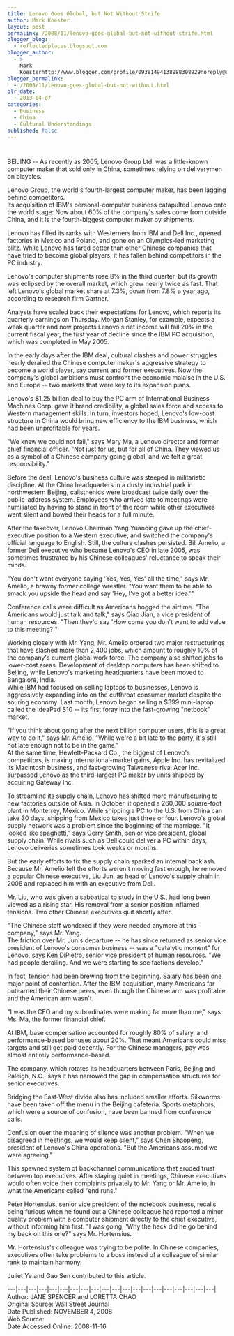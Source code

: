 ```yaml
---
title: Lenovo Goes Global, but Not Without Strife
author: Mark Koester
layout: post
permalink: /2008/11/lenovo-goes-global-but-not-without-strife.html
blogger_blog:
  - reflectedplaces.blogspot.com
blogger_author:
  - >
    Mark
    Koesterhttp://www.blogger.com/profile/09381494138988308929noreply@blogger.com
blogger_permalink:
  - /2008/11/lenovo-goes-global-but-not-without.html
blr_date:
  - 2013-04-07
categories:
  - Business
  - China
  - Cultural Understandings
published: false
---
```

# 

BEIJING -- As recently as 2005, Lenovo Group Ltd. was a little-known computer maker that sold only in China, sometimes relying on deliverymen on bicycles.

Lenovo Group, the world's fourth-largest computer maker, has been lagging behind competitors.  
Its acquisition of IBM's personal-computer business catapulted Lenovo onto the world stage: Now about 60% of the company's sales come from outside China, and it is the fourth-biggest computer maker by shipments.

Lenovo has filled its ranks with Westerners from IBM and Dell Inc., opened factories in Mexico and Poland, and gone on an Olympics-led marketing blitz. While Lenovo has fared better than other Chinese companies that have tried to become global players, it has fallen behind competitors in the PC industry.

Lenovo's computer shipments rose 8% in the third quarter, but its growth was eclipsed by the overall market, which grew nearly twice as fast. That left Lenovo's global market share at 7.3%, down from 7.8% a year ago, according to research firm Gartner.

Analysts have scaled back their expectations for Lenovo, which reports its quarterly earnings on Thursday. Morgan Stanley, for example, expects a weak quarter and now projects Lenovo's net income will fall 20% in the current fiscal year, the first year of decline since the IBM PC acquisition, which was completed in May 2005.

In the early days after the IBM deal, cultural clashes and power struggles nearly derailed the Chinese computer maker's aggressive strategy to become a world player, say current and former executives. Now the company's global ambitions must confront the economic malaise in the U.S. and Europe -- two markets that were key to its expansion plans.

Lenovo's $1.25 billion deal to buy the PC arm of International Business Machines Corp. gave it brand credibility, a global sales force and access to Western management skills. In turn, investors hoped, Lenovo's low-cost structure in China would bring new efficiency to the IBM business, which had been unprofitable for years.

"We knew we could not fail," says Mary Ma, a Lenovo director and former chief financial officer. "Not just for us, but for all of China. They viewed us as a symbol of a Chinese company going global, and we felt a great responsibility."

Before the deal, Lenovo's business culture was steeped in militaristic discipline. At the China headquarters in a dusty industrial park in northwestern Beijing, calisthenics were broadcast twice daily over the public-address system. Employees who arrived late to meetings were humiliated by having to stand in front of the room while other executives went silent and bowed their heads for a full minute.

After the takeover, Lenovo Chairman Yang Yuanqing gave up the chief-executive position to a Western executive, and switched the company's official language to English. Still, the culture clashes persisted. Bill Amelio, a former Dell executive who became Lenovo's CEO in late 2005, was sometimes frustrated by his Chinese colleagues' reluctance to speak their minds.

"You don't want everyone saying 'Yes, Yes, Yes' all the time," says Mr. Amelio, a brawny former college wrestler. "You want them to be able to smack you upside the head and say 'Hey, I've got a better idea.'"

Conference calls were difficult as Americans hogged the airtime. "The Americans would just talk and talk," says Qiao Jian, a vice president of human resources. "Then they'd say 'How come you don't want to add value to this meeting?'"

Working closely with Mr. Yang, Mr. Amelio ordered two major restructurings that have slashed more than 2,400 jobs, which amount to roughly 10% of the company's current global work force. The company also shifted jobs to lower-cost areas. Development of desktop computers has been shifted to Beijing, while Lenovo's marketing headquarters have been moved to Bangalore, India.  
While IBM had focused on selling laptops to businesses, Lenovo is aggressively expanding into on the cutthroat consumer market despite the souring economy. Last month, Lenovo began selling a $399 mini-laptop called the IdeaPad S10 -- its first foray into the fast-growing "netbook" market.

"If you think about going after the next billion computer users, this is a great way to do it," says Mr. Amelio. "While we're a bit late to the party, it's still not late enough not to be in the game."  
At the same time, Hewlett-Packard Co., the biggest of Lenovo's competitors, is making international-market gains, Apple Inc. has revitalized its Macintosh business, and fast-growing Taiwanese rival Acer Inc. surpassed Lenovo as the third-largest PC maker by units shipped by acquiring Gateway Inc.

To streamline its supply chain, Lenovo has shifted more manufacturing to new factories outside of Asia. In October, it opened a 260,000 square-foot plant in Monterrey, Mexico. While shipping a PC to the U.S. from China can take 30 days, shipping from Mexico takes just three or four. Lenovo's global supply network was a problem since the beginning of the marriage. "It looked like spaghetti," says Gerry Smith, senior vice president, global supply chain. While rivals such as Dell could deliver a PC within days, Lenovo deliveries sometimes took weeks or months.

But the early efforts to fix the supply chain sparked an internal backlash. Because Mr. Amelio felt the efforts weren't moving fast enough, he removed a popular Chinese executive, Liu Jun, as head of Lenovo's supply chain in 2006 and replaced him with an executive from Dell.

Mr. Liu, who was given a sabbatical to study in the U.S., had long been viewed as a rising star. His removal from a senior position inflamed tensions. Two other Chinese executives quit shortly after.

"The Chinese staff wondered if they were needed anymore at this company," says Mr. Yang.  
The friction over Mr. Jun's departure -- he has since returned as senior vice president of Lenovo's consumer business -- was a "catalytic moment" for Lenovo, says Ken DiPietro, senior vice president of human resources. "We had people derailing. And we were starting to see factions develop."

In fact, tension had been brewing from the beginning. Salary has been one major point of contention. After the IBM acquisition, many Americans far outearned their Chinese peers, even though the Chinese arm was profitable and the American arm wasn't.

"I was the CFO and my subordinates were making far more than me," says Ms. Ma, the former financial chief.

At IBM, base compensation accounted for roughly 80% of salary, and performance-based bonuses about 20%. That meant Americans could miss targets and still get paid decently. For the Chinese managers, pay was almost entirely performance-based.

The company, which rotates its headquarters between Paris, Beijing and Raleigh, N.C., says it has narrowed the gap in compensation structures for senior executives.

Bridging the East-West divide also has included smaller efforts. Silkworms have been taken off the menu in the Beijing cafeteria. Sports metaphors, which were a source of confusion, have been banned from conference calls.

Confusion over the meaning of silence was another problem. "When we disagreed in meetings, we would keep silent," says Chen Shaopeng, president of Lenovo's China operations. "But the Americans assumed we were agreeing."

This spawned system of backchannel communications that eroded trust between top executives. After staying quiet in meetings, Chinese executives would often voice their complaints privately to Mr. Yang or Mr. Amelio, in what the Americans called "end runs."

Peter Hortensius, senior vice president of the notebook business, recalls being furious when he found out a Chinese colleague had reported a minor quality problem with a computer shipment directly to the chief executive, without informing him first. "I was going, 'Why the heck did he go behind my back on this one?" says Mr. Hortensius.

Mr. Hortensius's colleague was trying to be polite. In Chinese companies, executives often take problems to a boss instead of a colleague of similar rank to maintain harmony.

Juliet Ye and Gao Sen contributed to this article.

\---|\---|\---|\---|\---|\---|\---|\---|\---|\---|\---|\---|\---|\---|\---|\---|\---|\---|\---|\---|  
Author: JANE SPENCER and LORETTA CHAO  
Original Source: Wall Street Journal  
Date Published: NOVEMBER 4, 2008  
Web Source: [][1]  
Date Accessed Online: 2008-11-16

 [1]: http://www.atimes.com/atimes/China/JK15Ad01.html